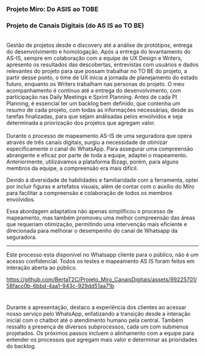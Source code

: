 <!DOCTYPE html>
<html>
<head>
<body> 
  
### Projeto Miro: Do ASIS ao TOBE

### Projeto de Canais Digitais (do AS IS ao TO BE)
<br>
Gestão de projetos desde o discovery até a análise de protótipos, entrega do desenvolvimento e homologação. 
Após a entrega do levantamento do AS-IS, sempre em colaboração com a equipe de UX Design e Writers, apresento os resultados das descobertas, entrevistas com usuários e dados relevantes do projeto para que possam trabalhar no TO BE do projeto, a partir desse ponto, o time de UX inicia a jornada de planejamento do estado futuro, enquanto os Writers trabalham nas personas do projeto.
O meu acompanhamento é contínuo até a entrega do desenvolvimento, com participação nas Daily Meetings e Sprint Planning. Antes de cada PI Planning, é essencial ter um backlog bem definido, que contenha um resumo de cada projeto, com todas as informações necessárias, desde as tarefas finalizadas, para que sejam análisadas pelos envolvidos e seja determinada a priorização dos projetos que agregam valor.
<br ><br>
Durante o processo de mapeamento AS-IS de uma seguradora que opera através de três canais digitais, surgiu a necessidade de otimizar especificamente o canal do WhatsApp. Para assegurar uma compreensão abrangente e eficaz por parte de toda a equipe, adaptei o mapeamento. Anteriormente, utilizávamos a plataforma Bizagi, porém, para alguns membros da equipe, a compreensão era mais difícil.
<br  >

Devido à diversidade de habilidades e familiaridade com a ferramenta, optei por incluir figuras e artefatos visuais, além de contar com o auxílio do Miro para facilitar a compreensão e colaboração de todos os membros envolvidos.
<br  >

Essa abordagem adaptativa não apenas simplificou o processo de mapeamento, mas também promoveu uma melhor compreensão das áreas que requeriam otimização, permitindo uma intervenção mais eficiente e direcionada para melhorar o desempenho do canal de Whatsapp da seguradora.
<br  >

<hr>Este processo esta disponivel no Whatsapp cliente para o público, não é um acesso confidencial. Todos os testes e mapeamento AS IS foram feitos em interação aberta ao público.</hr>



https://github.com/BertaT2C/Projeto_Miro_CanaisDigitais/assets/99225701/58facc0b-6bbd-4aa1-943c-929dd51aa71b

# 
Durante a apresentação, destaco a experiência dos clientes ao acessar nosso serviço pelo WhatsApp, enfatizando a transição desde a interação inicial com o chatbot até o atendimento humano pela central. Também ressalto a presença de diversos subprocessos, cada um com submenus projetados. Os próximos passos incluem o alinhamento com a equipe para entender os processos que agregam mais valor e determinar as prioridades do backlog.
  </body>
  </html>
